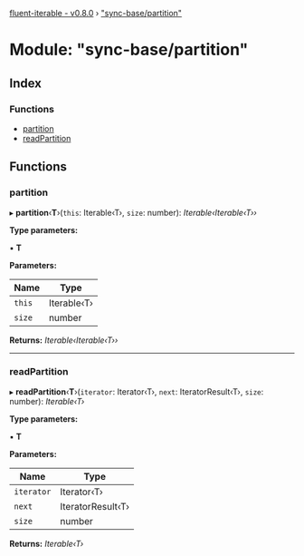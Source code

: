 [fluent-iterable - v0.8.0](../README.md) › ["sync-base/partition"](_sync_base_partition_.md)

# Module: "sync-base/partition"

## Index

### Functions

* [partition](_sync_base_partition_.md#partition)
* [readPartition](_sync_base_partition_.md#readpartition)

## Functions

###  partition

▸ **partition**‹**T**›(`this`: Iterable‹T›, `size`: number): *Iterable‹Iterable‹T››*

**Type parameters:**

▪ **T**

**Parameters:**

Name | Type |
------ | ------ |
`this` | Iterable‹T› |
`size` | number |

**Returns:** *Iterable‹Iterable‹T››*

___

###  readPartition

▸ **readPartition**‹**T**›(`iterator`: Iterator‹T›, `next`: IteratorResult‹T›, `size`: number): *Iterable‹T›*

**Type parameters:**

▪ **T**

**Parameters:**

Name | Type |
------ | ------ |
`iterator` | Iterator‹T› |
`next` | IteratorResult‹T› |
`size` | number |

**Returns:** *Iterable‹T›*
